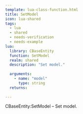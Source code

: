 ```yaml
---
template: lua-class-function.html
title: SetModel
icon: lua-shared
tags:
  - lua
  - shared
  - needs-verification
  - needs-example
lua:
  library: CBaseEntity
  function: SetModel
  realm: shared
  description: "Set model."
  
  arguments:
    - name: "model"
      type: string
  returns:
    
---
```


<div class="lua__search__keywords">
CBaseEntity:SetModel &#x2013; Set model.
</div>
